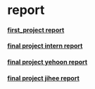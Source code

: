 # report
#### [first_project report](https://github.com/ini-intern/report/blob/master/wordpress_project/yehoon_wp_project_intern_report.md)
#### [final project intern report](https://github.com/ini-intern/report/blob/master/final_project/final_project_repo.md)
#### [final project yehoon report](https://github.com/ini-intern/report/blob/master/final_project/yehoon_final_project_report.md)
#### [final project jihee report](https://github.com/ini-intern/report/blob/master/final_project/jihee_final_project_intern_report.pdf)
